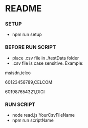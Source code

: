 # README #

### SETUP ###

* npm run setup

### BEFORE RUN SCRIPT ###

* place .csv file in ./testData folder
* .csv file is case sensitive. Example:

msisdn,telco

60123456789,CELCOM

601987654321,DIGI

### RUN SCRIPT ###

* node read.js YourCsvFileName
* npm run scriptName